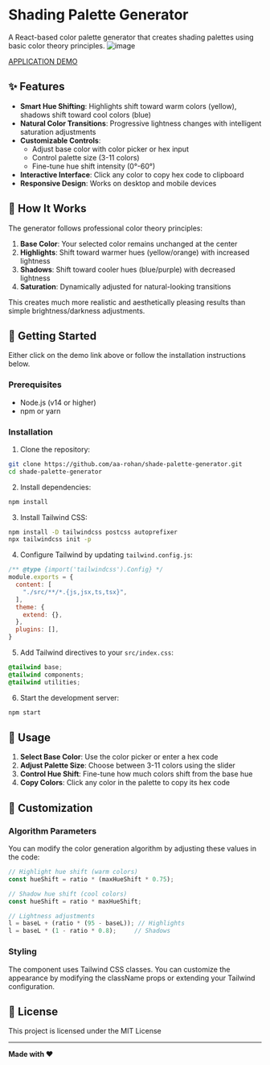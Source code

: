 # Shading Palette Generator

A React-based color palette generator that creates shading palettes using basic color theory principles.
![image](https://github.com/user-attachments/assets/bb1a332c-747d-4f00-9624-41ea6f33edf9)


[APPLICATION DEMO](https://shade-palette-generator.vercel.app/)

## ✨ Features

- **Smart Hue Shifting**: Highlights shift toward warm colors (yellow), shadows shift toward cool colors (blue)
- **Natural Color Transitions**: Progressive lightness changes with intelligent saturation adjustments
- **Customizable Controls**: 
  - Adjust base color with color picker or hex input
  - Control palette size (3-11 colors)
  - Fine-tune hue shift intensity (0°-60°)
- **Interactive Interface**: Click any color to copy hex code to clipboard
- **Responsive Design**: Works on desktop and mobile devices

## 🎨 How It Works

The generator follows professional color theory principles:

1. **Base Color**: Your selected color remains unchanged at the center
2. **Highlights**: Shift toward warmer hues (yellow/orange) with increased lightness
3. **Shadows**: Shift toward cooler hues (blue/purple) with decreased lightness
4. **Saturation**: Dynamically adjusted for natural-looking transitions

This creates much more realistic and aesthetically pleasing results than simple brightness/darkness adjustments.

## 🚀 Getting Started

Either click on the demo link above or follow the installation instructions below.

### Prerequisites

- Node.js (v14 or higher)
- npm or yarn

### Installation

1. Clone the repository:
```bash
git clone https://github.com/aa-rohan/shade-palette-generator.git
cd shade-palette-generator
```

2. Install dependencies:
```bash
npm install
```

3. Install Tailwind CSS:
```bash
npm install -D tailwindcss postcss autoprefixer
npx tailwindcss init -p
```

4. Configure Tailwind by updating `tailwind.config.js`:
```javascript
/** @type {import('tailwindcss').Config} */
module.exports = {
  content: [
    "./src/**/*.{js,jsx,ts,tsx}",
  ],
  theme: {
    extend: {},
  },
  plugins: [],
}
```

5. Add Tailwind directives to your `src/index.css`:
```css
@tailwind base;
@tailwind components;
@tailwind utilities;
```

6. Start the development server:
```bash
npm start
```

## 📱 Usage

1. **Select Base Color**: Use the color picker or enter a hex code
2. **Adjust Palette Size**: Choose between 3-11 colors using the slider
3. **Control Hue Shift**: Fine-tune how much colors shift from the base hue
4. **Copy Colors**: Click any color in the palette to copy its hex code

## 🔧 Customization

### Algorithm Parameters

You can modify the color generation algorithm by adjusting these values in the code:

```javascript
// Highlight hue shift (warm colors)
const hueShift = ratio * (maxHueShift * 0.75);

// Shadow hue shift (cool colors)  
const hueShift = ratio * maxHueShift;

// Lightness adjustments
l = baseL + (ratio * (95 - baseL)); // Highlights
l = baseL * (1 - ratio * 0.8);     // Shadows
```

### Styling

The component uses Tailwind CSS classes. You can customize the appearance by modifying the className props or extending your Tailwind configuration.

## 📄 License

This project is licensed under the MIT License 


---

**Made with ❤️**
